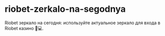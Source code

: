 # riobet-zerkalo-na-segodnya
Riobet зеркало на сегодня: используйте актуальное зеркало для входа в Riobet казино 🔄💻.
